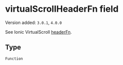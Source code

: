 # virtualScrollHeaderFn field

Version added: `3.0.1`, `4.0.0`

See Ionic VirtualScroll [headerFn](https://ionicframework.com/docs/api/components/virtual-scroll/VirtualScroll/).

## Type

`Function`
